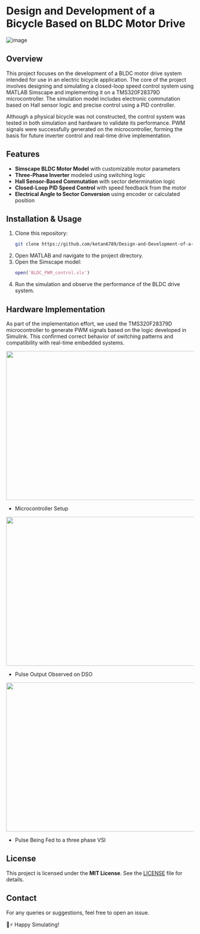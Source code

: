 # Design and Development of a Bicycle Based on BLDC Motor Drive 

![image](https://github.com/user-attachments/assets/6dc2208d-24f2-4b74-bdf7-e01fe8afd57b)

## Overview

This project focuses on the development of a BLDC motor drive system intended for use in an electric bicycle application. The core of the project involves designing and simulating a closed-loop speed control system using MATLAB Simscape and implementing it on a TMS320F28379D microcontroller. The simulation model includes electronic commutation based on Hall sensor logic and precise control using a PID controller.

Although a physical bicycle was not constructed, the control system was tested in both simulation and hardware to validate its performance. PWM signals were successfully generated on the microcontroller, forming the basis for future inverter control and real-time drive implementation.

## Features

- **Simscape BLDC Motor Model** with customizable motor parameters  
- **Three-Phase Inverter** modeled using switching logic  
- **Hall Sensor-Based Commutation** with sector determination logic  
- **Closed-Loop PID Speed Control** with speed feedback from the motor  
- **Electrical Angle to Sector Conversion** using encoder or calculated position

## Installation & Usage

1. Clone this repository:
   ```bash
   git clone https://github.com/ketan6789/Design-and-Development-of-a-Bicycle-Based-on-BLDC-Motor-Drive.git
   ```
2. Open MATLAB and navigate to the project directory.
3. Open the Simscape model:
   ```matlab
   open('BLDC_PWM_control.slx')
   ```
4. Run the simulation and observe the performance of the BLDC drive system.

## Hardware Implementation

As part of the implementation effort, we used the TMS320F28379D microcontroller to generate PWM signals based on the logic developed in Simulink. This confirmed correct behavior of switching patterns and compatibility with real-time embedded systems.

<img src="https://github.com/user-attachments/assets/13b6a06f-1b0f-4daf-8164-b03c01c885bf" width="600" height="400"/>

- Microcontroller Setup

<img src="https://github.com/user-attachments/assets/2c94e79a-ebbe-4b97-990d-c4e4904196b8" width="600" height="400"/>

- Pulse Output Observed on DSO

<img src="https://github.com/user-attachments/assets/a02a0b28-3012-42a9-a272-009d0259db85" width="600" height="400"/>

- Pulse Being Fed to a three phase VSI

## License

This project is licensed under the **MIT License**. See the [LICENSE](LICENSE) file for details.

## Contact

For any queries or suggestions, feel free to open an issue.

🚴⚡ Happy Simulating!



